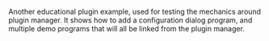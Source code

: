 Another educational plugin example, used for testing the mechanics around plugin manager. It shows how to add a configuration dialog program, and multiple demo programs that will all be linked from the plugin manager.

